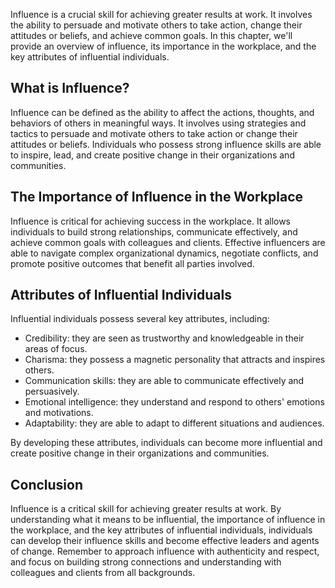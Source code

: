 
Influence is a crucial skill for achieving greater results at work. It involves the ability to persuade and motivate others to take action, change their attitudes or beliefs, and achieve common goals. In this chapter, we'll provide an overview of influence, its importance in the workplace, and the key attributes of influential individuals.

What is Influence?
------------------

Influence can be defined as the ability to affect the actions, thoughts, and behaviors of others in meaningful ways. It involves using strategies and tactics to persuade and motivate others to take action or change their attitudes or beliefs. Individuals who possess strong influence skills are able to inspire, lead, and create positive change in their organizations and communities.

The Importance of Influence in the Workplace
--------------------------------------------

Influence is critical for achieving success in the workplace. It allows individuals to build strong relationships, communicate effectively, and achieve common goals with colleagues and clients. Effective influencers are able to navigate complex organizational dynamics, negotiate conflicts, and promote positive outcomes that benefit all parties involved.

Attributes of Influential Individuals
-------------------------------------

Influential individuals possess several key attributes, including:

* Credibility: they are seen as trustworthy and knowledgeable in their areas of focus.
* Charisma: they possess a magnetic personality that attracts and inspires others.
* Communication skills: they are able to communicate effectively and persuasively.
* Emotional intelligence: they understand and respond to others' emotions and motivations.
* Adaptability: they are able to adapt to different situations and audiences.

By developing these attributes, individuals can become more influential and create positive change in their organizations and communities.

Conclusion
----------

Influence is a critical skill for achieving greater results at work. By understanding what it means to be influential, the importance of influence in the workplace, and the key attributes of influential individuals, individuals can develop their influence skills and become effective leaders and agents of change. Remember to approach influence with authenticity and respect, and focus on building strong connections and understanding with colleagues and clients from all backgrounds.
